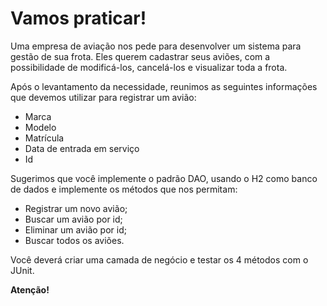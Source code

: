 # Vamos praticar!

Uma empresa de aviação nos pede para desenvolver um sistema para gestão de
sua frota. Eles querem cadastrar seus aviões, com a possibilidade de
modificá-los, cancelá-los e visualizar toda a frota.

Após o levantamento da necessidade, reunimos as seguintes informações que
devemos utilizar para registrar um avião:

- Marca 
- Modelo
- Matrícula
- Data de entrada em serviço
- Id

Sugerimos que você implemente o padrão DAO, usando o H2 como banco de
dados e implemente os métodos que nos permitam:

- Registrar um novo avião;
- Buscar um avião por id;
- Eliminar um avião por id;
- Buscar todos os aviões.

Você deverá criar uma camada de negócio e testar os 4 métodos com o JUnit.

**Atenção!**